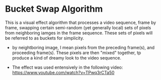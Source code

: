 # Bucket Swap Algorithm

This is a visual effect algorithm that processes a video sequence, frame by frame, swapping certain semi-random (yet generally local) sets of pixels from neighboring iamges in the frame sequence. These sets of pixels will be referred to as buckets for simplicity. 
- by neightboring image, I mean pixels from the preceding frame(s), and proceeding frame(s). These pixels are then "mixed" together, tp produce a kind of dreamy look to the video sequence.

- The effect was used entensively in the following video: https://www.youtube.com/watch?v=TPwq3rCTa50
